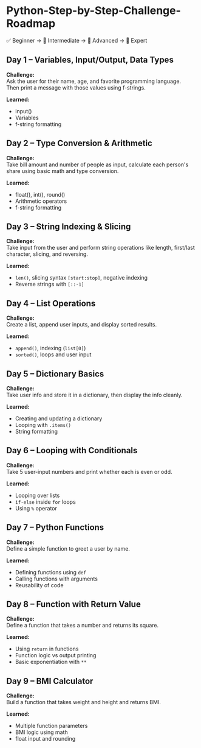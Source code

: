 # Python-Step-by-Step-Challenge-Roadmap
✅ Beginner → 🧠 Intermediate → 🚀 Advanced → 🧠 Expert


## Day 1 – Variables, Input/Output, Data Types

**Challenge:**  
Ask the user for their name, age, and favorite programming language.  
Then print a message with those values using f-strings.

**Learned:**  
- input()
- Variables
- f-string formatting


## Day 2 – Type Conversion & Arithmetic

**Challenge:**  
Take bill amount and number of people as input, calculate each person's share using basic math and type conversion.

**Learned:**  
- float(), int(), round()
- Arithmetic operators
- f-string formatting


## Day 3 – String Indexing & Slicing

**Challenge:**  
Take input from the user and perform string operations like length, first/last character, slicing, and reversing.

**Learned:**  
- `len()`, slicing syntax `[start:stop]`, negative indexing
- Reverse strings with `[::-1]`


## Day 4 – List Operations

**Challenge:**  
Create a list, append user inputs, and display sorted results.

**Learned:**
- `append()`, indexing (`list[0]`)
- `sorted()`, loops and user input


## Day 5 – Dictionary Basics

**Challenge:**  
Take user info and store it in a dictionary, then display the info cleanly.

**Learned:**
- Creating and updating a dictionary
- Looping with `.items()`
- String formatting


## Day 6 – Looping with Conditionals

**Challenge:**  
Take 5 user-input numbers and print whether each is even or odd.

**Learned:**
- Looping over lists
- `if-else` inside `for` loops
- Using `%` operator


## Day 7 – Python Functions

**Challenge:**  
Define a simple function to greet a user by name.

**Learned:**
- Defining functions using `def`
- Calling functions with arguments
- Reusability of code


## Day 8 – Function with Return Value

**Challenge:**  
Define a function that takes a number and returns its square.

**Learned:**
- Using `return` in functions
- Function logic vs output printing
- Basic exponentiation with `**`

## Day 9 – BMI Calculator

**Challenge:**  
Build a function that takes weight and height and returns BMI.

**Learned:**
- Multiple function parameters
- BMI logic using math
- float input and rounding
